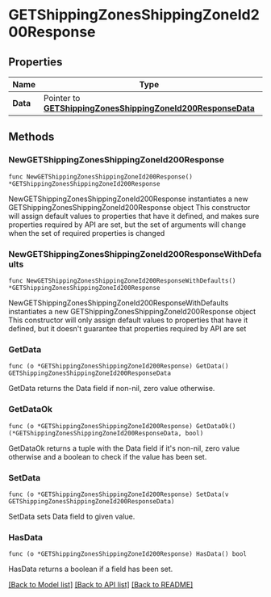 # GETShippingZonesShippingZoneId200Response

## Properties

Name | Type | Description | Notes
------------ | ------------- | ------------- | -------------
**Data** | Pointer to [**GETShippingZonesShippingZoneId200ResponseData**](GETShippingZonesShippingZoneId200ResponseData.md) |  | [optional] 

## Methods

### NewGETShippingZonesShippingZoneId200Response

`func NewGETShippingZonesShippingZoneId200Response() *GETShippingZonesShippingZoneId200Response`

NewGETShippingZonesShippingZoneId200Response instantiates a new GETShippingZonesShippingZoneId200Response object
This constructor will assign default values to properties that have it defined,
and makes sure properties required by API are set, but the set of arguments
will change when the set of required properties is changed

### NewGETShippingZonesShippingZoneId200ResponseWithDefaults

`func NewGETShippingZonesShippingZoneId200ResponseWithDefaults() *GETShippingZonesShippingZoneId200Response`

NewGETShippingZonesShippingZoneId200ResponseWithDefaults instantiates a new GETShippingZonesShippingZoneId200Response object
This constructor will only assign default values to properties that have it defined,
but it doesn't guarantee that properties required by API are set

### GetData

`func (o *GETShippingZonesShippingZoneId200Response) GetData() GETShippingZonesShippingZoneId200ResponseData`

GetData returns the Data field if non-nil, zero value otherwise.

### GetDataOk

`func (o *GETShippingZonesShippingZoneId200Response) GetDataOk() (*GETShippingZonesShippingZoneId200ResponseData, bool)`

GetDataOk returns a tuple with the Data field if it's non-nil, zero value otherwise
and a boolean to check if the value has been set.

### SetData

`func (o *GETShippingZonesShippingZoneId200Response) SetData(v GETShippingZonesShippingZoneId200ResponseData)`

SetData sets Data field to given value.

### HasData

`func (o *GETShippingZonesShippingZoneId200Response) HasData() bool`

HasData returns a boolean if a field has been set.


[[Back to Model list]](../README.md#documentation-for-models) [[Back to API list]](../README.md#documentation-for-api-endpoints) [[Back to README]](../README.md)


